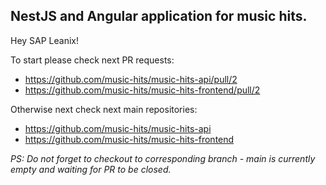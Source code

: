 ## NestJS and Angular application for music hits.

Hey SAP Leanix!

To start please check next PR requests:

- https://github.com/music-hits/music-hits-api/pull/2
- https://github.com/music-hits/music-hits-frontend/pull/2


Otherwise next check next main repositories:

- https://github.com/music-hits/music-hits-api
- https://github.com/music-hits/music-hits-frontend

_PS: Do not forget to checkout to corresponding branch - main is currently empty and waiting for PR to be closed._
